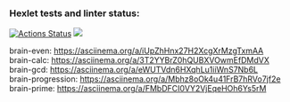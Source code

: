 ### Hexlet tests and linter status:
[![Actions Status](https://github.com/HoldCarter/python-project-49/workflows/hexlet-check/badge.svg)](https://github.com/HoldCarter/python-project-49/actions)
<a href="https://codeclimate.com/github/HoldCarter/python-project-49/maintainability"><img src="https://api.codeclimate.com/v1/badges/b34a0cb303d1b0b92114/maintainability" /></a>

brain-even: https://asciinema.org/a/iUpZhHnx27H2XcgXrMzgTxmAA  
brain-calc: https://asciinema.org/a/3T2YYBrZ0hQUBXVOwmEfDMdVX  
brain-gcd: https://asciinema.org/a/eWUTVdn6HXqhLu1iiWnS7Nb6L  
brain-progression: https://asciinema.org/a/Mbhz8oOk4u41FrB7hRVo7jf2e  
brain-prime: https://asciinema.org/a/FMbDFCI0VY2VjEqeHOh6Ys5rM  

